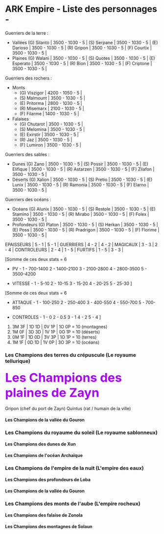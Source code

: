 # ARK Empire - Liste des personnages -

Guerriers de la terre :
- Vallées
    (G) Silanto         | 3500 - 1030 - 5 |
    (S) Serpane         | 3500 - 1030 - 5 |
    (E) Darioso         | 3500 - 1030 - 5 |
    (R) Gripon          | 3500 - 1030 - 5 |
    (F) Courtix         | 3500 - 1030 - 5 |
- Plaines
    (G) Walani          | 3500 - 1030 - 5 |
    (S) Quotes          | 3500 - 1030 - 5 |
    (E) Esperato        | 3500 - 1030 - 5 |
    (R) Bion            | 3500 - 1030 - 5 |
    (F) Criptone        | 3500 - 1030 - 5 |

Guerriers des rochers :
- Monts
    - (G) Viszigor        | 4200 - 1050 - 5 |
    - (S) Malmount        | 3500 - 1030 - 5 |
    - (E) Pritorma        | 2800 - 1030 - 5 |
    - (R) Misemarx        | 2100 - 1030 - 5 |
    - (F) Filarme         | 1400 - 1030 - 5 |
- Falaises
    - (G) Chutarot        | 3500 - 1030 - 5 |
    - (S) Melomina        | 3500 - 1030 - 5 |
    - (E) Exirstir        | 3500 - 1030 - 5 |
    - (R) Jaz             | 3500 - 1030 - 5 |
    - (F) Lumiron         | 3500 - 1030 - 5 |

Guerriers des sables :
- Dunes
        (G) Zano            | 3500 - 1030 - 5 |
        (S) Possir          | 3500 - 1030 - 5 |
        (E) Elifique        | 3500 - 1030 - 5 |
        (R) Astarzen        | 3500 - 1030 - 5 |
        (F) Zilafon         | 3500 - 1030 - 5 |
- Déserts
        (G) Xalion          | 3500 - 1030 - 5 |
        (S) Pretio          | 3500 - 1030 - 5 |
        (E) Lunix           | 3500 - 1030 - 5 |
        (R) Ramonia         | 3500 - 1030 - 5 |
        (F) Elarno          | 3500 - 1030 - 5 |

Guerriers des océans :
- Océans
        (G) Alunix          | 3500 - 1030 - 5 |
        (S) Restole         | 3500 - 1030 - 5 |
        (E) Stamino         | 3500 - 1030 - 5 |
        (R) Mirabo          | 3500 - 1030 - 5 |
        (F) Folex           | 3500 - 1030 - 5 |
- Profondeurs
        (G) Platon          | 3500 - 1030 - 5 |
        (S) Herkan          | 3500 - 1030 - 5 |
        (E) Poss            | 3500 - 1030 - 5 |
        (R) Pradrigon       | 3500 - 1030 - 5 |
        (F) Florime         | 3500 - 1030 - 5 |


EPAISSEURS  | 5 - 1 | 5 - 1 |
GUERRIERS   | 4 - 2 | 4 - 2 |
MAGICAUX    | 3 - 3 | 2 - 4 |
CONTROLEURS | 2 - 4 | 1 - 5 |
FURTIFS     | 1 - 5 | 3 - 3 |

[Somme de ces deux stats = 6
- PV -
    1 -  700-1400
    2 - 1400-2100
    3 - 2100-2800
    4 - 2800-3500
    5 - 3500-4200
    
- VITESSE -
    1 -  5-10
    2 - 10-15
    3 - 15-20
    4 - 20-25
    5 - 25-30
]

[Somme de ces deux stats = 6
- ATTAQUE - 
    1 - 100-250
    2 - 250-400
    3 - 400-550
    4 - 550-700
    5 - 700-850

- CONTROLES -
    1 - 0
    2 - 0.5
    3 - 1
    4 - 2
    5 - 4
]

1. 3M 3F | 1D 1D | 0V 1P | 1O 0P = 10 (montagnes)
2. 1M 0F | 3D 3D | 1V 1P | 0O 1P = 10 (déserts)
3. 0M 1F | 1D 0D | 3V 3P | 1O 1P = 10 (terres)
4. 1M 1F | 0D 1D | 1V 0P | 3O 3P = 10 (océans)

### Les Champions des terres du crépuscule (Le royaume tellurique)

#### <span style=color:#aa00ff;font-size:40px;>**Les Champions des plaines de Zayn**</span>

Gripon (chef du port de Zayn)
Quintus (rat / humain de la ville)

#### Les Champions de la vallée du Gouron

### Les Champions du royaume du soleil (Le royaume sablonneux)

#### Les Champions des dunes de Xun

#### Les Champions de l'océan Archaïque

### Les Champions de l'empire de la nuit (L'empire des eaux)

#### Les Champions des profondeurs de Loba

#### Les Champions de la vallée du Gouron

### Les Champions des monts de l'aube (L'empire rocheux)

#### Les Champions des falaise de Zonola

#### Les Champions des montagnes de Solaun